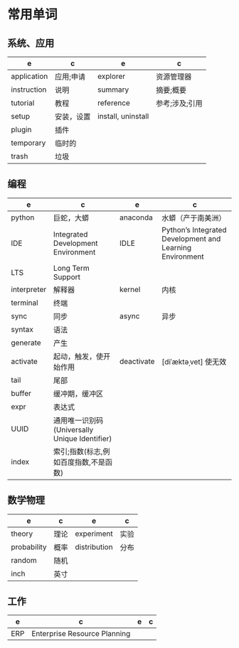 # 常用单词

## 系统、应用

e | c | e | c
-|-|-|-
application | 应用;申请 | explorer | 资源管理器
instruction | 说明 | summary | 摘要;概要
tutorial | 教程 | reference | 参考;涉及;引用
setup | 安装，设置 | install, uninstall
plugin | 插件
temporary | 临时的
trash | 垃圾

## 编程

e | c | e | c
-|-|-|-
python | 巨蛇，大蟒 | anaconda | 水蟒（产于南美洲）
IDE | Integrated Development Environment | IDLE | Python’s Integrated Development and Learning Environment
LTS | Long Term Support
interpreter | 解释器 | kernel | 内核
terminal | 终端
sync| 同步 | async | 异步
syntax | 语法
generate | 产生
activate | 起动，触发，使开始作用 | deactivate | [diˈæktəˌvet] 使无效
tail | 尾部
buffer | 缓冲期，缓冲区
expr | 表达式
UUID | 通用唯一识别码(Universally Unique Identifier)
index | 索引;指数(标志,例如百度指数,不是函数)

## 数学物理

e | c | e | c
-|-|-|-
theory | 理论 | experiment | 实验
probability | 概率 | distribution | 分布
random | 随机
inch | 英寸

## 工作

e | c | e | c
-|-|-|-
ERP | Enterprise Resource Planning